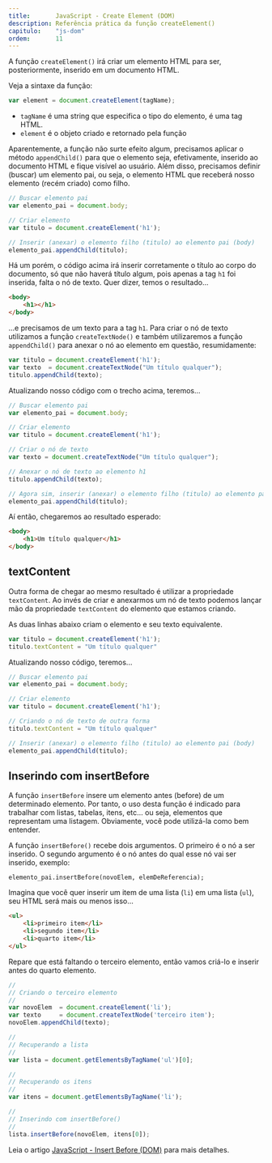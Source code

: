 ```yaml
---
title:       JavaScript - Create Element (DOM)
description: Referência prática da função createElement()
capitulo:    "js-dom"
ordem:       11
---
```



A função `createElement()` irá criar um elemento HTML para ser, posteriormente, inserido em um documento HTML.

Veja a sintaxe da função:

```javascript
var element = document.createElement(tagName);
```

- `tagName` é uma string que especifica o tipo do elemento, é uma tag HTML.
- `element` é o objeto criado e retornado pela função

Aparentemente, a função não surte efeito algum, precisamos aplicar o método `appendChild()` para que o elemento seja,
efetivamente, inserido ao documento HTML e fique visível ao usuário. Além disso, precisamos definir (buscar) um elemento
pai, ou seja, o elemento HTML que receberá nosso elemento (recém criado) como filho.

```javascript
// Buscar elemento pai
var elemento_pai = document.body;

// Criar elemento
var titulo = document.createElement('h1');

// Inserir (anexar) o elemento filho (titulo) ao elemento pai (body)
elemento_pai.appendChild(titulo);
```

Há um porém, o código acima irá inserir corretamente o título ao corpo do documento, só que não haverá título algum, pois
apenas a tag `h1` foi inserida, falta o nó de texto. Quer dizer, temos o resultado...

```html
<body>
    <h1></h1>
</body>
```

...e precisamos de um texto para a tag `h1`. Para criar o nó de texto utilizamos a função `createTextNode()` e também
utilizaremos a função `appendChild()` para anexar o nó ao elemento em questão, resumidamente:

```javascript
var titulo = document.createElement('h1');
var texto  = document.createTextNode("Um título qualquer");
titulo.appendChild(texto);
```

Atualizando nosso código com o trecho acima, teremos...

```javascript
// Buscar elemento pai
var elemento_pai = document.body;

// Criar elemento
var titulo = document.createElement('h1');

// Criar o nó de texto
var texto = document.createTextNode("Um título qualquer");

// Anexar o nó de texto ao elemento h1
titulo.appendChild(texto);

// Agora sim, inserir (anexar) o elemento filho (titulo) ao elemento pai (body)
elemento_pai.appendChild(titulo);
```

Aí então, chegaremos ao resultado esperado:

```html
<body>
    <h1>Um título qualquer</h1>
</body>
```


## textContent

Outra forma de chegar ao mesmo resultado é utilizar a propriedade `textContent`. Ao invés de criar e anexarmos um nó de
texto podemos lançar mão da propriedade `textContent` do elemento que estamos criando.

As duas linhas abaixo criam o elemento e seu texto equivalente.

```javascript
var titulo = document.createElement('h1');
titulo.textContent = "Um título qualquer"

```

Atualizando nosso código, teremos...

```javascript
// Buscar elemento pai
var elemento_pai = document.body;

// Criar elemento
var titulo = document.createElement('h1');

// Criando o nó de texto de outra forma
titulo.textContent = "Um título qualquer"

// Inserir (anexar) o elemento filho (titulo) ao elemento pai (body)
elemento_pai.appendChild(titulo);
```


Inserindo com insertBefore
---

A função `insertBefore` insere um elemento antes (before) de um determinado elemento. Por tanto, o uso desta função é
indicado para trabalhar com listas, tabelas, itens, etc... ou seja, elementos que representam uma listagem. Obviamente,
você pode utilizá-la como bem entender.

A função `insertBefore()` recebe dois argumentos. O primeiro é o nó a ser inserido. O segundo argumento é o nó antes do
qual esse nó vai ser inserido, exemplo:

    elemento_pai.insertBefore(novoElem, elemDeReferencia);

Imagina que você quer inserir um item de uma lista (`li`) em uma lista (`ul`), seu HTML será mais ou menos isso...

```html
<ul>
    <li>primeiro item</li>
    <li>segundo item</li>
    <li>quarto item</li>
</ul>
```

Repare que está faltando o terceiro elemento, então vamos criá-lo e inserir antes do quarto elemento.

```javascript
//
// Criando o terceiro elemento
//
var novoElem  = document.createElement('li');
var texto     = document.createTextNode('terceiro item');
novoElem.appendChild(texto);

//
// Recuperando a lista
//
var lista = document.getElementsByTagName('ul')[0];

//
// Recuperando os itens
//
var itens = document.getElementsByTagName('li');

//
// Inserindo com insertBefore()
//
lista.insertBefore(novoElem, itens[0]);
```

Leia o artigo [JavaScript - Insert Before (DOM)](/javascript/dom-insert-before/) para mais detalhes.